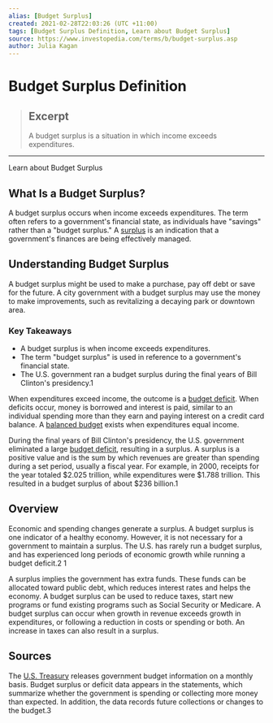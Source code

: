 ```yaml
---
alias: [Budget Surplus]
created: 2021-02-28T22:03:26 (UTC +11:00)
tags: [Budget Surplus Definition, Learn about Budget Surplus]
source: https://www.investopedia.com/terms/b/budget-surplus.asp
author: Julia Kagan
---
```


# Budget Surplus Definition

> ## Excerpt
> A budget surplus is a situation in which income exceeds expenditures.

---

Learn about Budget Surplus
## What Is a Budget Surplus?

A budget surplus occurs when income exceeds expenditures. The term often refers to a government's financial state, as individuals have "savings" rather than a "budget surplus." A [surplus](https://www.investopedia.com/terms/s/surplus.asp) is an indication that a government's finances are being effectively managed.

## Understanding Budget Surplus

A budget surplus might be used to make a purchase, pay off debt or save for the future. A city government with a budget surplus may use the money to make improvements, such as revitalizing a decaying park or downtown area.

### Key Takeaways

-   A budget surplus is when income exceeds expenditures.
-   The term "budget surplus" is used in reference to a government's financial state.
-   The U.S. government ran a budget surplus during the final years of Bill Clinton's presidency.1

When expenditures exceed income, the outcome is a [budget deficit](https://www.investopedia.com/video/play/how-budget-deficits-work/). When deficits occur, money is borrowed and interest is paid, similar to an individual spending more than they earn and paying interest on a credit card balance. A [balanced budget](https://www.investopedia.com/terms/b/balanced-budget.asp) exists when expenditures equal income.

During the final years of Bill Clinton's presidency, the U.S. government eliminated a large [budget deficit](https://www.investopedia.com/terms/b/budget-deficit.asp), resulting in a surplus. A surplus is a positive value and is the sum by which revenues are greater than spending during a set period, usually a fiscal year. For example, in 2000, receipts for the year totaled $2.025 trillion, while expenditures were $1.788 trillion. This resulted in a budget surplus of about $236 billion.1

## Overview

Economic and spending changes generate a surplus. A budget surplus is one indicator of a healthy economy. However, it is not necessary for a government to maintain a surplus. The U.S. has rarely run a budget surplus, and has experienced long periods of economic growth while running a budget deficit.2 1

A surplus implies the government has extra funds. These funds can be allocated toward public debt, which reduces interest rates and helps the economy. A budget surplus can be used to reduce taxes, start new programs or fund existing programs such as Social Security or Medicare. A budget surplus can occur when growth in revenue exceeds growth in expenditures, or following a reduction in costs or spending or both. An increase in taxes can also result in a surplus.

## Sources

The [U.S. Treasury](https://www.investopedia.com/terms/u/ustreasury.asp) releases government budget information on a monthly basis. Budget surplus or deficit data appears in the statements, which summarize whether the government is spending or collecting more money than expected. In addition, the data records future collections or changes to the budget.3
